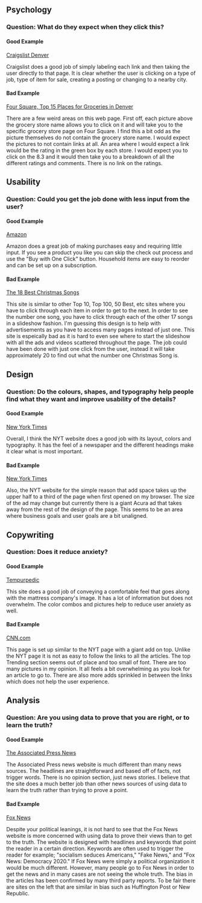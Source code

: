 <h2>Psychology</h2>
<h3>Question: What do they expect when they click this?</h3>
<h4>Good Example</h4>
<a href="https://denver.craigslist.org/">Craigslist Denver</a>
<p>Craigslist does a good job of simply labeling each link and then taking the user directly to that page. It is clear whether the user is clicking on a type of job, type of item for sale, creating a posting or changing to a nearby city.
<h4>Bad Example</h4>
<a href="https://foursquare.com/top-places/denver/best-places-groceries">Four Square, Top 15 Places for Groceries in Denver</a>
<p>There are a few weird areas on this web page. First off, each picture above the grocery store name allows you to click on it and will take you to the specific grocery store page on Four Square. I find this a bit odd as the picture themselves do not contain the grocery store name. I would expect the pictures to not contain links at all. An area where I would expect a link would be the rating in the green box by each store. I would expect you to click on the 8.3 and it would then take you to a breakdown of all the different ratings and comments. There is no link on the ratings.</p>
<h2>Usability</h2>
<h3>Question: Could you get the job done with less input from the user? </h3>
<h4>Good Example</h4>
<a href="https://www.amazon.com/">Amazon</a>
<p>Amazon does a great job of making purchases easy and requiring little input. If you see a product you like you can skip the check out process and use the "Buy with One Click" button. Household items are easy to reorder and can be set up on a subscription.</p>
<h4>Bad Example</h4>
<a href="https://www.independent.co.uk/arts-entertainment/music/features/best-christmas-songs-playlist-fairytale-of-new-york-santa-baby-winter-wonderland-pogues-crosby-a8692646.html">The 18 Best Christmas Songs</a>
<p>This site is similar to other Top 10, Top 100, 50 Best, etc sites where you have to click through each item in order to get to the next. In order to see the number one song, you have to click through each of the other 17 songs in a slideshow fashion. I'm guessing this design is to help with advertisements as you have to access many pages instead of just one. This site is espeically bad as it is hard to even see where to start the slideshow with all the ads and videos scattered throughout the page. The job could have been done with just one click from the user, instead it will take approximately 20 to find out what the number one Christmas Song is.</p>
<h2>Design</h2>
<h3>Question: Do the colours, shapes, and typography help people find what they want and improve usability of the details? </h3>
<h4>Good Example</h4>
<a href="https://www.nytimes.com/">New York Times</a>
<p>Overall, I think the NYT website does a good job with its layout, colors and typography. It has the feel of a newspaper and the different headings make it clear what is most important.</p>
<h4>Bad Example</h4>
<a href="https://www.nytimes.com/">New York Times</a>
<p>Also, the NYT website for the simple reason that add space takes up the upper half to a third of the page when first opened on my browser. The size of the ad may change but currently there is a giant Acura ad that takes away from the rest of the design of the page. This seems to be an area where business goals and user goals are a bit unaligned.
<h2>Copywriting</h2>
<h3>Question: Does it reduce anxiety?</h3>
<h4>Good Example</h4>
<a href="https://www.tempurpedic.com">Tempurpedic</a>
<p>This site does a good job of conveying a comfortable feel that goes along with the mattress company's image. It has a lot of information but does not overwhelm. The color combos and pictures help to reduce user anxiety as well.</p>
<h4>Bad Example</h4>
<a href="https://www.cnn.com/">CNN.com</a>
<p>This page is set up similar to the NYT page with a giant add on top. Unlike the NYT page it is not as easy to follow the links to all the articles. The top Trending section seems out of place and too small of font. There are too many pictures in my opinion. It all feels a bit overwhelming as you look for an article to go to. There are also more adds sprinkled in between the links which does not help the user experience.</p>
<h2>Analysis</h2>
<h3>Question: Are you using data to prove that you are right, or to learn the truth?</h3>
<h4>Good Example</h4>
<a href="https://apnews.com/">The Associated Press News</a>
<p>The Associated Press news website is much different than many news sources. The headlines are straightforward and based off of facts, not trigger words. There is no opinion section, just news stories. I believe that the site does a much better job than other news sources of using data to learn the truth rather than trying to prove a point.</p>
<h4>Bad Example</h4>
<a href="https://www.foxnews.com/">Fox News</a>
<p>Despite your political leanings, it is not hard to see that the Fox News website is more concerned with using data to prove their views than to get to the truth. The website is designed with headlines and keywords that point the reader in a certain direction. Keywords are often used to trigger the reader for example; "socialism seduces Americans," "Fake News," and "Fox News: Democracy 2020." If Fox News were simply a political organization it would be much different. However, many people go to Fox News in order to get the news and in many cases are not seeing the whole truth.  The bias in the articles has been confirmed by many third party reports. To be fair there are sites on the left that are similar in bias such as Huffington Post or New Republic.</p>

